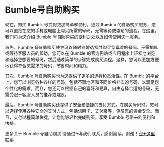 # Bumble号自助购买

现在，购买 Bumble 号变得更加简单和便利。通过 Bumble 的自助购买服务，您可以直接在您的手机或电脑上购买所需的号码，无需等待或繁琐的流程。在这里，我们将为您介绍 Bumble 号自助购买的便利之处以及如何使用这一服务。

首先，Bumble 号自助购买使您可以随时随地选择并购买您喜欢的号码。无需排队或等待客服人员的帮助，您可以在 Bumble 的官方网站或应用程序上轻松地浏览和选择您想要的号码，然后通过简单的步骤完成购买流程。这样，您可以更加方便地获得符合您需求的号码，节省时间和精力。

其次，Bumble 号自助购买也为您提供了更多的选择和灵活性。在 Bumble 的平台上，您可以浏览各种各样的号码，包括不同地区和不同价格档次的号码，以满足您个性化的需求。而且，您还可以根据自己的喜好和预算，自由选择合适的号码，无需受限于客服人员的推荐或建议。

最后，Bumble 号自助购买还提供了安全和便捷的支付方式。在购买号码时，您可以选择使用各种安全的支付方式，包括信用卡、支付宝等，保障您的资金安全。而且，支付过程简单快捷，让您能够轻松完成购买，享受 Bumble 号带来的便利和快捷。

更多关于 Bumble 号自助购买 请通过✈与我们联系，感谢阅读，谢谢！[点✈这里联系](https://lm.k02.cc)
